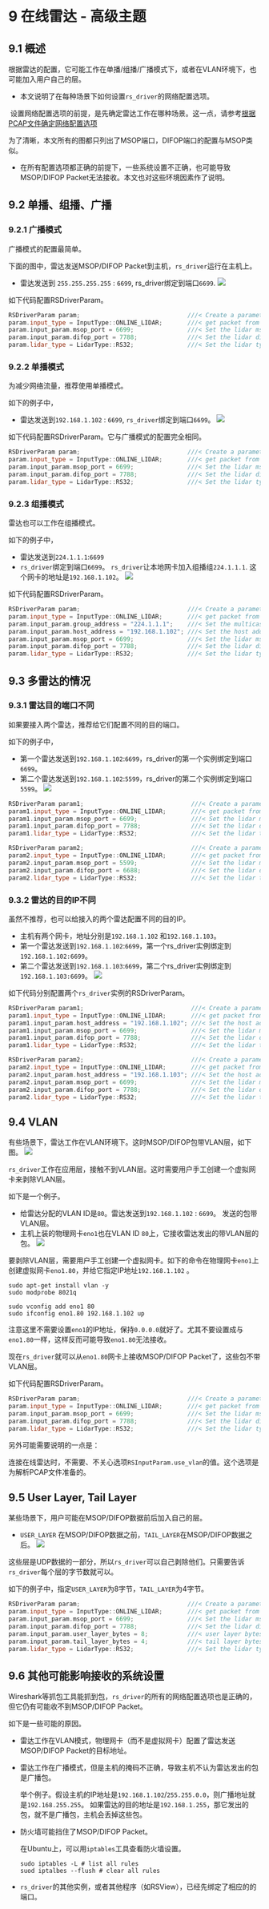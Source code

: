 # 9 **在线雷达 - 高级主题**

## 9.1 概述

根据雷达的配置，它可能工作在单播/组播/广播模式下，或者在VLAN环境下，也可能加入用户自己的层。

+ 本文说明了在每种场景下如何设置`rs_driver`的网络配置选项。

​		设置网络配置选项的前提，是先确定雷达工作在哪种场景。这一点，请参考[根据PCAP文件确定网络配置选项](./12_how_to_configure_by_pcap_file_CN.md)

​		为了清晰，本文所有的图都只列出了MSOP端口，DIFOP端口的配置与MSOP类似。

+ 在所有配置选项都正确的前提下，一些系统设置不正确，也可能导致MSOP/DIFOP Packet无法接收。本文也对这些环境因素作了说明。



## 9.2 单播、组播、广播

### 9.2.1 广播模式

广播模式的配置最简单。

下面的图中，雷达发送MSOP/DIFOP Packet到主机，`rs_driver`运行在主机上。
+ 雷达发送到 `255.255.255.255` : `6699`, rs_driver绑定到端口`6699`.
![](./img/09_01_broadcast.png)

如下代码配置RSDriverParam。

```c++
RSDriverParam param;                              ///< Create a parameter object
param.input_type = InputType::ONLINE_LIDAR;       ///< get packet from online lidar
param.input_param.msop_port = 6699;               ///< Set the lidar msop port number, the default is 6699
param.input_param.difop_port = 7788;              ///< Set the lidar difop port number, the default is 7788
param.lidar_type = LidarType::RS32;               ///< Set the lidar type.
```

### 9.2.2 单播模式

为减少网络流量，推荐使用单播模式。

如下的例子中，

+ 雷达发送到`192.168.1.102` : `6699`, `rs_driver`绑定到端口`6699`。
![](./img/09_02_unicast.png)

如下代码配置RSDriverParam。它与广播模式的配置完全相同。

```c++
RSDriverParam param;                              ///< Create a parameter object
param.input_type = InputType::ONLINE_LIDAR;       ///< get packet from online lidar
param.input_param.msop_port = 6699;               ///< Set the lidar msop port number, the default is 6699
param.input_param.difop_port = 7788;              ///< Set the lidar difop port number, the default is 7788
param.lidar_type = LidarType::RS32;               ///< Set the lidar type.
```


### 9.2.3 组播模式

雷达也可以工作在组播模式。

如下的例子中，

+ 雷达发送到`224.1.1.1`:`6699` 
+ `rs_driver`绑定到端口`6699`。 `rs_driver`让本地网卡加入组播组`224.1.1.1`. 这个网卡的地址是`192.168.1.102`。
![](./img/09_03_multicast.png)

如下代码配置RSDriverParam。

```c++
RSDriverParam param;                              ///< Create a parameter object
param.input_type = InputType::ONLINE_LIDAR;       ///< get packet from online lidar
param.input_param.group_address = "224.1.1.1";    ///< Set the multicast group address.
param.input_param.host_address = "192.168.1.102"; ///< Set the host address.
param.input_param.msop_port = 6699;               ///< Set the lidar msop port number, the default is 6699
param.input_param.difop_port = 7788;              ///< Set the lidar difop port number, the default is 7788
param.lidar_type = LidarType::RS32;               ///< Set the lidar type. Make sure this type is correct 
```



## 9.3 多雷达的情况

### 9.3.1 雷达目的端口不同

如果要接入两个雷达，推荐给它们配置不同的目的端口。

如下的例子中，

+ 第一个雷达发送到`192.168.1.102`:`6699`，rs_driver的第一个实例绑定到端口`6699`。
+ 第二个雷达发送到`192.168.1.102`:`5599`，rs_driver的第二个实例绑定到端口`5599`。
![](./img/09_04_multi_lidars_port.png)

```c++
RSDriverParam param1;                              ///< Create a parameter object for Lidar 192.168.1.200
param1.input_type = InputType::ONLINE_LIDAR;       ///< get packet from online lidar
param1.input_param.msop_port = 6699;               ///< Set the lidar msop port number
param1.input_param.difop_port = 7788;              ///< Set the lidar difop port number
param1.lidar_type = LidarType::RS32;               ///< Set the lidar type.

RSDriverParam param2;                              ///< Create a parameter object for Lidar 192.168.1.201
param2.input_type = InputType::ONLINE_LIDAR;       ///< get packet from online lidar
param2.input_param.msop_port = 5599;               ///< Set the lidar msop port number
param2.input_param.difop_port = 6688;              ///< Set the lidar difop port number
param2.lidar_type = LidarType::RS32;               ///< Set the lidar type.
```

### 9.3.2 雷达的目的IP不同

虽然不推荐，也可以给接入的两个雷达配置不同的目的IP。
+ 主机有两个网卡，地址分别是`192.168.1.102` 和`192.168.1.103`。
+ 第一个雷达发送到`192.168.1.102`:`6699`，第一个rs_driver实例绑定到`192.168.1.102:6699`。
+ 第二个雷达发送到`192.168.1.103`:`6699`，第二个rs_driver实例绑定到`192.168.1.103:6699`。
![](./img/09_05_multi_lidars_ip.png)

如下代码分别配置两个`rs_driver`实例的RSDriverParam。

```c++
RSDriverParam param1;                              ///< Create a parameter object for Lidar 192.168.1.200
param1.input_type = InputType::ONLINE_LIDAR;       ///< get packet from online lidar
param1.input_param.host_address = "192.168.1.102"; ///< Set the host address.
param1.input_param.msop_port = 6699;               ///< Set the lidar msop port number
param1.input_param.difop_port = 7788;              ///< Set the lidar difop port number
param1.lidar_type = LidarType::RS32;               ///< Set the lidar type.

RSDriverParam param2;                              ///< Create a parameter object for Lidar 192.168.1.201
param2.input_type = InputType::ONLINE_LIDAR;       ///< get packet from online lidar
param2.input_param.host_address = "192.168.1.103"; ///< Set the host address.
param2.input_param.msop_port = 6699;               ///< Set the lidar msop port number
param2.input_param.difop_port = 7788;              ///< Set the lidar difop port number
param2.lidar_type = LidarType::RS32;               ///< Set the lidar type.
```



## 9.4 VLAN

有些场景下，雷达工作在VLAN环境下。这时MSOP/DIFOP包带VLAN层，如下图。
![](./img/09_06_vlan_layer.png)

`rs_driver`工作在应用层，接触不到VLAN层。这时需要用户手工创建一个虚拟网卡来剥除VLAN层。

如下是一个例子。
+ 给雷达分配的VLAN ID是`80`。雷达发送到`192.168.1.102` : `6699`。 发送的包带VLAN层。
+ 主机上装的物理网卡`eno1`也在VLAN ID `80`上，它接收雷达发出的带VLAN层的包。
![](./img/09_07_vlan.png)

要剥除VLAN层，需要用户手工创建一个虚拟网卡。如下的命令在物理网卡`eno1`上创建虚拟网卡`eno1.80`，并给它指定IP地址`192.168.1.102` 。

```shell
sudo apt-get install vlan -y
sudo modprobe 8021q

sudo vconfig add eno1 80
sudo ifconfig eno1.80 192.168.1.102 up
```

注意这里不需要设置`eno1`的IP地址，保持`0.0.0.0`就好了。尤其不要设置成与`eno1.80`一样，这样反而可能导致`eno1.80`无法接收。

现在`rs_driver`就可以从`eno1.80`网卡上接收MSOP/DIFOP Packet了，这些包不带VLAN层。


如下代码配置RSDriverParam。

```c++
RSDriverParam param;                              ///< Create a parameter object
param.input_type = InputType::ONLINE_LIDAR;       ///< get packet from online lidar
param.input_param.msop_port = 6699;               ///< Set the lidar msop port number, the default is 6699
param.input_param.difop_port = 7788;              ///< Set the lidar difop port number, the default is 7788
param.lidar_type = LidarType::RS32;               ///< Set the lidar type.
```

另外可能需要说明的一点是：

连接在线雷达时，不需要、不关心选项`RSInputParam.use_vlan`的值。这个选项是为解析PCAP文件准备的。



## 9.5 User Layer, Tail Layer 

某些场景下，用户可能在MSOP/DIFOP数据前后加入自己的层。
+ `USER_LAYER` 在MSOP/DIFOP数据之前，`TAIL_LAYER`在MSOP/DIFOP数据之后。
![](./img/09_08_user_layer.png)

这些层是UDP数据的一部分，所以`rs_driver`可以自己剥除他们。只需要告诉`rs_driver`每个层的字节数就可以。

如下的例子中，指定`USER_LAYER`为8字节，`TAIL_LAYER`为4字节。

```c++
RSDriverParam param;                              ///< Create a parameter object
param.input_type = InputType::ONLINE_LIDAR;       ///< get packet from online lidar
param.input_param.msop_port = 6699;               ///< Set the lidar msop port number, the default is 6699
param.input_param.difop_port = 7788;              ///< Set the lidar difop port number, the default is 7788
param.input_param.user_layer_bytes = 8;           ///< user layer bytes. there is no user layer if it is 0
param.input_param.tail_layer_bytes = 4;           ///< tail layer bytes. there is no user layer if it is 0
param.lidar_type = LidarType::RS32;               ///< Set the lidar type.
```



## 9.6 其他可能影响接收的系统设置

Wireshark等抓包工具能抓到包，`rs_driver`的所有的网络配置选项也是正确的，但它仍有可能收不到MSOP/DIFOP Packet。

如下是一些可能的原因。

+ 雷达工作在VLAN模式，物理网卡（而不是虚拟网卡）配置了雷达发送MSOP/DIFOP Packet的目标地址。
+ 雷达工作在广播模式，但是主机的掩码不正确，导致主机不认为雷达发出的包是广播包。

  举个例子。假设主机的IP地址是`192.168.1.102`/`255.255.0.0`，则广播地址就是`192.168.255.255`。
  如果雷达的目的地址是`192.168.1.255`，那它发出的包，就不是广播包，主机会丢掉这些包。

+ 防火墙可能挡住了MSOP/DIFOP Packet。

  在Ubuntu上，可以用`iptables`工具查看防火墙设置。

  ```shell
  sudo iptables -L # list all rules
  suod iptalbes --flush # clear all rules
  ```

+ `rs_driver`的其他实例，或者其他程序（如RSView），已经先绑定了相应的的端口。













